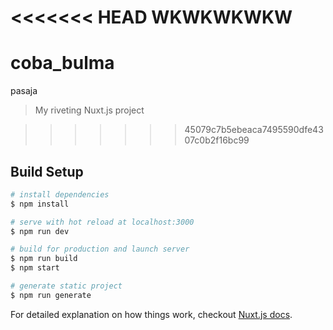 <<<<<<< HEAD
WKWKWKWKW
=======
# coba_bulma
pasaja
> My riveting Nuxt.js project

>>>>>>> 45079c7b5ebeaca7495590dfe4307c0b2f16bc99
## Build Setup

``` bash
# install dependencies
$ npm install

# serve with hot reload at localhost:3000
$ npm run dev

# build for production and launch server
$ npm run build
$ npm start

# generate static project
$ npm run generate
```

For detailed explanation on how things work, checkout [Nuxt.js docs](https://nuxtjs.org).
